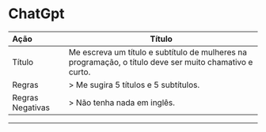 # ChatGpt

| Ação | Título                                                                                                             |
| :--- | ------------------------------------------------------------------------------------------------------------------ |
| Título          | Me escreva um título e subtítulo de mulheres na programação, o título deve ser muito chamativo e curto. |
| Regras          | > Me sugira 5 títulos e 5 subtítulos. |
|Regras Negativas | > Não tenha nada em inglês. |
---
